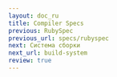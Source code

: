 ```yaml
---
layout: doc_ru
title: Compiler Specs
previous: RubySpec
previous_url: specs/rubyspec
next: Система сборки
next_url: build-system
review: true
---
```

